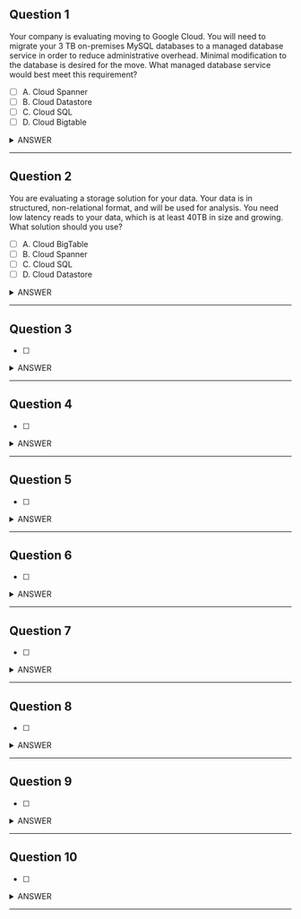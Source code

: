 ## Question 1
Your company is evaluating moving to Google Cloud. You will need to migrate your 3 TB on-premises MySQL databases to a managed database service in order to reduce administrative overhead. Minimal modification to the database is desired for the move. What managed database service would best meet this requirement?

- [ ] A. Cloud Spanner
- [ ] B. Cloud Datastore
- [ ] C. Cloud SQL
- [ ] D. Cloud Bigtable

<details><summary>ANSWER</summary><b>
C. Cloud SQL

> Explanation : `Cloud SQL` is the direct lift and shift option for existing MySQL workloads and requires minimal modification.
`Cloud Bigtable` is a NoSQL analytics database, and not a direct equivalent to a MySQL lift and shift operation.

</b></details>

---

## Question 2

You are evaluating a storage solution for your data. Your data is in structured, non-relational format, and will be used for analysis. You need low latency reads to your data, which is at least 40TB in size and growing. What solution should you use?

- [ ] A. Cloud BigTable
- [ ] B. Cloud Spanner
- [ ] C. Cloud SQL
- [ ] D. Cloud Datastore

<details><summary>ANSWER</summary><b>
A. Cloud BigTable

> Explanation: `BigTable` meets the requirements of _low latency_ analysis on _non-relational_ data.
`Cloud Datastore` supports _non-relational_ data, but is geared more toward transactional uses than analytics.
</b></details>

---

## Question 3

- [ ] 

<details><summary>ANSWER</summary><b>

</b></details>

---

## Question 4

- [ ] 

<details><summary>ANSWER</summary><b>

</b></details>

---

## Question 5

- [ ] 

<details><summary>ANSWER</summary><b>

</b></details>

---

## Question 6

- [ ] 

<details><summary>ANSWER</summary><b>

</b></details>

---

## Question 7

- [ ] 

<details><summary>ANSWER</summary><b>

</b></details>

---

## Question 8

- [ ] 

<details><summary>ANSWER</summary><b>

</b></details>

---

## Question 9

- [ ] 

<details><summary>ANSWER</summary><b>

</b></details>

---

## Question 10

- [ ] 

<details><summary>ANSWER</summary><b>

</b></details>

---